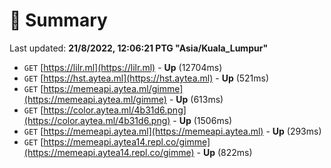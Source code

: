 # 📖 Summary
Last updated: **21/8/2022, 12:06:21 PTG "Asia/Kuala_Lumpur"**

- `GET` [https://lilr.ml](https://lilr.ml) - **Up** (12704ms)
- `GET` [https://hst.aytea.ml](https://hst.aytea.ml) - **Up** (521ms)
- `GET` [https://memeapi.aytea.ml/gimme](https://memeapi.aytea.ml/gimme) - **Up** (613ms)
- `GET` [https://color.aytea.ml/4b31d6.png](https://color.aytea.ml/4b31d6.png) - **Up** (1506ms)
- `GET` [https://memeapi.aytea.ml](https://memeapi.aytea.ml) - **Up** (293ms)
- `GET` [https://memeapi.aytea14.repl.co/gimme](https://memeapi.aytea14.repl.co/gimme) - **Up** (822ms)
